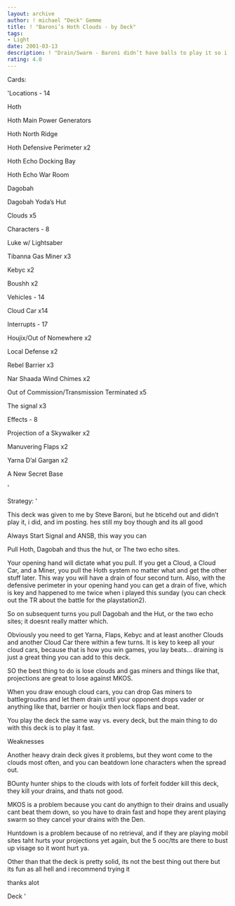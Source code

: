 ```yaml
---
layout: archive
author: ! michael "Deck" Gemme
title: ! "Baroni’s Hoth Clouds - by Deck"
tags:
- Light
date: 2001-03-13
description: ! "Drain/Swarm - Baroni didn’t have balls to play it so i am posting it, but its still his deck"
rating: 4.0
---
```

Cards: 

'Locations - 14

Hoth

Hoth Main Power Generators

Hoth North Ridge

Hoth Defensive Perimeter x2

Hoth Echo Docking Bay

Hoth Echo War Room

Dagobah

Dagobah Yoda’s Hut

Clouds x5


Characters - 8

Luke w/ Lightsaber

Tibanna Gas Miner x3

Kebyc x2

Boushh x2


Vehicles - 14

Cloud Car x14


Interrupts - 17

Houjix/Out of Nomewhere x2

Local Defense x2

Rebel Barrier x3

Nar Shaada Wind Chimes x2

Out of Commission/Transmission Terminated x5

The signal x3


Effects - 8

Projection of a Skywalker x2

Manuvering Flaps x2

Yarna D’al Gargan x2

A New Secret Base


'

Strategy: '

This deck was given to me by Steve Baroni, but he bticehd out and didn’t play it, i did, and im posting.  hes still my boy though and its all good


Always Start Signal and ANSB, this way you can

Pull Hoth, Dagobah and thus the hut, or The two echo sites.


Your opening hand will dictate what you pull.  If you get a Cloud, a Cloud Car, and a Miner, you pull the Hoth system no matter what and get the other stuff later.  This way you will have a drain of four second turn.  Also, with the defensive perimeter in your opening hand you can get a drain of five, which is key and happened to me twice when i played this sunday (you can check out the TR about the battle for the playstation2). 


So on subsequent turns you pull Dagobah and the Hut, or the two echo sites; it doesnt really matter which.  


Obviously you need to get Yarna, Flaps, Kebyc and at least another Clouds and another Cloud Car there within a few turns.  It is key to keep all your cloud cars, because that is how you win games, you lay beats... draining is just a great thing you can add to this deck.


SO the best thing to do is lose clouds and gas miners and things like that, projections are great to lose against MKOS.


When you draw enough cloud cars, you can drop Gas miners to battlegroudns and let them drain until your opponent drops vader or anything like that, barrier or houjix then lock flaps and beat.  


You play the deck the same way vs. every deck, but the main thing to do with this deck is to play it fast.


Weaknesses

Another heavy drain deck gives it problems, but they wont come to the clouds most often, and you can beatdown lone characters when the spread out.


BOunty hunter ships to the clouds with lots of forfeit fodder kill this deck, they kill your drains, and thats not good. 


MKOS is a problem because you cant do anythign to their drains and usually cant beat them down, so you have to drain fast and hope they arent playing swarm so they cancel your drains with the Den.


Huntdown is a problem because of no retrieval, and if they are playing mobil sites taht hurts your projections yet again, but the 5 ooc/tts are there to bust up visage so it wont hurt ya.


Other than that the deck is pretty solid, its not the best thing out there but its fun as all hell and i recommend trying it


thanks alot


Deck '